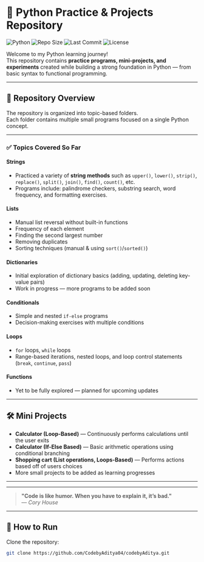# 🐍 Python Practice & Projects Repository

![Python](https://img.shields.io/badge/Python-3.x-blue?logo=python)
![Repo Size](https://img.shields.io/github/repo-size/CodebyAditya04/codebyAditya)
![Last Commit](https://img.shields.io/github/last-commit/CodebyAditya04/codebyAditya)
![License](https://img.shields.io/badge/License-MIT-green)

Welcome to my Python learning journey!  
This repository contains **practice programs, mini-projects, and experiments** created while building a strong foundation in Python — from basic syntax to functional programming.

---

## 📂 Repository Overview

The repository is organized into topic-based folders.  
Each folder contains multiple small programs focused on a single Python concept.

---

### **✅ Topics Covered So Far**

#### **Strings**
- Practiced a variety of **string methods** such as `upper()`, `lower()`, `strip()`, `replace()`, `split()`, `join()`, `find()`, `count()`, etc.
- Programs include: palindrome checkers, substring search, word frequency, and formatting exercises.

#### **Lists**
- Manual list reversal without built-in functions
- Frequency of each element  
- Finding the second largest number  
- Removing duplicates  
- Sorting techniques (manual & using `sort()`/`sorted()`)

#### **Dictionaries**
- Initial exploration of dictionary basics (adding, updating, deleting key-value pairs)  
- Work in progress — more programs to be added soon

#### **Conditionals**
- Simple and nested `if-else` programs  
- Decision-making exercises with multiple conditions

#### **Loops**
- `for` loops, `while` loops  
- Range-based iterations, nested loops, and loop control statements (`break`, `continue`, `pass`)

#### **Functions**
- Yet to be fully explored — planned for upcoming updates

---

## 🛠 Mini Projects

- **Calculator (Loop-Based)** — Continuously performs calculations until the user exits  
- **Calculator (If-Else Based)** — Basic arithmetic operations using conditional branching
- **Shopping cart (List operations, Loops-Based)** — Performs actions based off of users choices
- More small projects to be added as learning progresses

---

---
> **"Code is like humor. When you have to explain it, it’s bad."**  
> — *Cory House*
---

## 🚀 How to Run

Clone the repository:
```bash
git clone https://github.com/CodebyAditya04/codebyAditya.git

